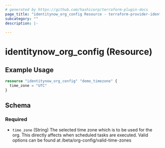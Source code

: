 ```yaml
---
# generated by https://github.com/hashicorp/terraform-plugin-docs
page_title: "identitynow_org_config Resource - terraform-provider-identitynow"
subcategory: ""
description: |-
  
---
```


# identitynow_org_config (Resource)



## Example Usage

```terraform
resource "identitynow_org_config" "demo_timezone" {
  time_zone = "UTC"
}
```

<!-- schema generated by tfplugindocs -->
## Schema

### Required

- `time_zone` (String) The selected time zone which is to be used for the org. This directly affects when scheduled tasks are executed. Valid options can be found at /beta/org-config/valid-time-zones

